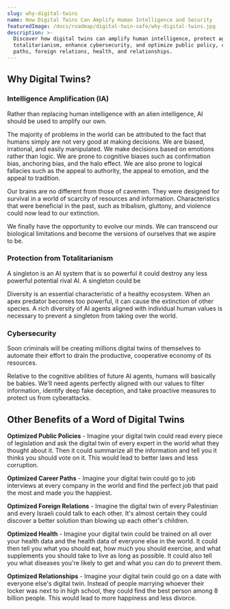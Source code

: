 ```yaml
---
slug: why-digital-twins
name: How Digital Twins Can Amplify Human Intelligence and Security
featuredImage: /docs/roadmap/digital-twin-safe/why-digital-twins.jpg
description: >-
  Discover how digital twins can amplify human intelligence, protect against
  totalitarianism, enhance cybersecurity, and optimize public policy, career
  paths, foreign relations, health, and relationships.
---
```

## Why Digital Twins?

### Intelligence Amplification (IA)

Rather than replacing human intelligence with an alien intelligence, AI should be used to amplify our own. 

The majority of problems in the world can be attributed to the fact that humans simply are not very good at making decisions. We are biased, irrational, and easily manipulated. We make decisions based on emotions rather than logic. We are prone to cognitive biases such as confirmation bias, anchoring bias, and the halo effect. We are also prone to logical fallacies such as the appeal to authority, the appeal to emotion, and the appeal to tradition.

Our brains are no different from those of cavemen. They were designed for survival in a world of scarcity of resources and information. Characteristics that were beneficial in the past, such as tribalism, gluttony, and violence could now lead to our extinction.

We finally have the opportunity to evolve our minds. We can transcend our biological limitations and become the versions of ourselves that we aspire to be.

### Protection from Totalitarianism

A singleton is an AI system that is so powerful it could destroy any less powerful potential rival AI.  A singleton could be 

Diversity is an essential characteristic of a healthy ecosystem. When an apex predator becomes too powerful, it can cause the extinction of other species. A rich diversity of AI agents aligned with individual human values is necessary to prevent a singleton from taking over the world.

### Cybersecurity

Soon criminals will be creating millions digital twins of themselves to automate their effort to drain the productive, cooperative economy of its resources.  

Relative to the cognitive abilities of future AI agents, humans will basically be babies.  We'll need agents perfectly aligned with our values to filter information, identify deep fake deception, and take proactive measures to protect us from cyberattacks.

## Other Benefits of a Word of Digital Twins

**Optimized Public Policies** - Imagine your digital twin could read every piece of legislation and ask the digital twin of every expert in the world what they thought about it. Then it could summarize all the information and tell you it thinks you should vote on it.  This would lead to better laws and less corruption.

**Optimized Career Paths** - Imagine your digital twin could go to job interviews at every company in the world and find the perfect job that paid the most and made you the happiest. 

**Optimized Foreign Relations** - Imagine the digital twin of every Palestinian and every Israeli could talk to each other. It's almost certain they could discover a better solution than blowing up each other's children.

**Optimized Health** - Imagine your digital twin could be trained on all over your health data and the health data of everyone else in the world. It could then tell you what you should eat, how much you should exercise, and what supplements you should take to live as long as possible. It could also tell you what diseases you're likely to get and what you can do to prevent them.

**Optimized Relationships** - Imagine your digital twin could go on a date with everyone else's digital twin. Instead of people marrying whoever their locker was next to in high school, they could find the best person among 8 billion people. This would lead to more happiness and less divorce.

